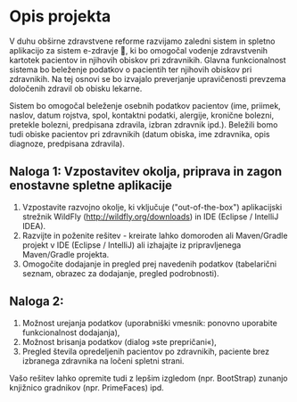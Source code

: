 # Opis projekta

V duhu obširne zdravstvene reforme razvijamo zaledni sistem in spletno aplikacijo za sistem e-zdravje 💉, ki bo omogočal vodenje zdravstvenih kartotek pacientov in njihovih obiskov pri zdravnikih. Glavna funkcionalnost sistema bo beleženje podatkov o pacientih ter njihovih obiskov pri zdravnikih. Na tej osnovi se bo izvajalo preverjanje upravičenosti prevzema določenih zdravil ob obisku lekarne. 

Sistem bo omogočal beleženje osebnih podatkov pacientov (ime, priimek, naslov, datum rojstva, spol, kontaktni podatki, alergije, kronične bolezni, pretekle bolezni, predpisana zdravila, izbran zdravnik ipd.). Beležili bomo tudi obiske pacientov pri zdravnikih (datum obiska, ime zdravnika, opis diagnoze, predpisana zdravila).


## Naloga 1: Vzpostavitev okolja, priprava in zagon enostavne spletne aplikacije

1. Vzpostavite razvojno okolje, ki vključuje ("out-of-the-box") aplikacijski strežnik WildFly (http://wildfly.org/downloads) in IDE (Eclipse / IntelliJ IDEA).
2. Razvijte in poženite rešitev - kreirate lahko domoroden ali Maven/Gradle projekt v IDE (Eclipse / IntelliJ) ali izhajajte iz pripravljenega Maven/Gradle projekta.
3. Omogočite dodajanje in pregled prej navedenih podatkov (tabelarični seznam, obrazec za dodajanje, pregled podrobnosti).

## Naloga 2:

1. Možnost urejanja podatkov (uporabniški vmesnik: ponovno uporabite funkcionalnost dodajanja),
2. Možnost brisanja podatkov (dialog »ste prepričani«),
3. Pregled števila opredeljenih pacientov po zdravnikih, paciente brez izbranega zdravnika na ločeni spletni strani.

Vašo rešitev lahko opremite tudi z lepšim izgledom (npr. BootStrap) zunanjo knjižnico gradnikov (npr. PrimeFaces) ipd.
